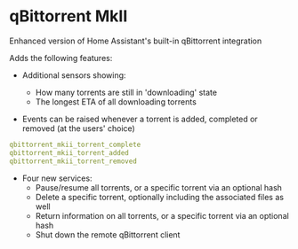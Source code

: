 # qBittorrent MkII
Enhanced version of Home Assistant's built-in qBittorrent integration

Adds the following features:
- Additional sensors showing:
    * How many torrents are still in 'downloading' state
    * The longest ETA of all downloading torrents 

- Events can be raised whenever a torrent is added, completed or removed (at the users' choice)
```yaml
qbittorrent_mkii_torrent_complete
qbittorrent_mkii_torrent_added
qbittorrent_mkii_torrent_removed
```
- Four new services:
    * Pause/resume all torrents, or a specific torrent via an optional hash
    * Delete a specific torrent, optionally including the associated files as well
    * Return information on all torrents, or a specific torrent via an optional hash
    * Shut down the remote qBittorrent client

